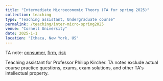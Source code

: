 ```yaml
---
title: "Intermediate Microeconomic Theory (TA for spring 2025)"
collection: teaching
type: "Teaching assistant, Undergraduate course"
permalink: /teaching/inter-micro-spring2025
venue: "Cornell University"
date: 2025-1-1
location: "Ithaca, New York, US"
---
```


TA note: [consumer](../pdfs/inter-micro-ta-note-consumer.pdf), [firm](../pdfs/inter-micro-ta-note-firm.pdf), [risk](../pdfs/inter-micro-ta-note-risk.pdf)

Teaching assistant for Professor Philipp Kircher. TA notes exclude actual course practice questions, exams, exam solutions, and other TA's intellectual property.
